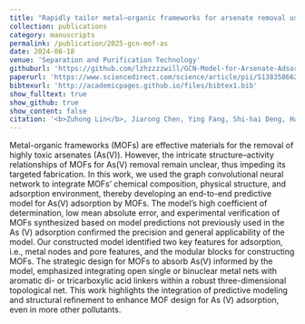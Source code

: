 ```yaml
---
title: "Rapidly tailor metal–organic frameworks for arsenate removal using graph convolutional neural networks"
collection: publications
category: manuscripts
permalink: /publication/2025-gcn-mof-as
date: 2024-08-18
venue: 'Separation and Purification Technology'
githuburl: 'https://github.com/lzhzzzzwill/GCN-Model-for-Arsenate-Adsorption-MOFs'
paperurl: 'https://www.sciencedirect.com/science/article/pii/S1383586624030739?via=ihub'
bibtexurl: 'http://academicpages.github.io/files/bibtex1.bib'
show_fulltext: true
show_github: true
show_content: false
citation: '<b>Zuhong Lin</b>, Jiarong Chen, Ying Fang, Shi-hai Deng, Haipu Li, Ying Yang, Jingjing Yao. (2025). "Rapidly tailor metal–organic frameworks for arsenate removal using graph convolutional neural networks." <i>Separation and Purification Technology</i>, <b>354</b>, 129334.'
---
```

Metal-organic frameworks (MOFs) are effective materials for the removal of highly toxic arsenates (As(V)). However, the intricate structure–activity relationships of MOFs for As(V) removal remain unclear, thus impeding its targeted fabrication. In this work, we used the graph convolutional neural network to integrate MOFs’ chemical composition, physical structure, and adsorption environment, thereby developing an end-to-end predictive model for As(V) adsorption by MOFs. The model’s high coefficient of determination, low mean absolute error, and experimental verification of MOFs synthesized based on model predictions not previously used in the As (V) adsorption confirmed the precision and general applicability of the model. Our constructed model identified two key features for adsorption, i.e., metal nodes and pore features, and the modular blocks for constructing MOFs. The strategic design for MOFs to absorb As(V) informed by the model, emphasized integrating open single or binuclear metal nets with aromatic di- or tricarboxylic acid linkers within a robust three-dimensional topological net. This work highlights the integration of predictive modeling and structural refinement to enhance MOF design for As (V) adsorption, even in more other pollutants.
